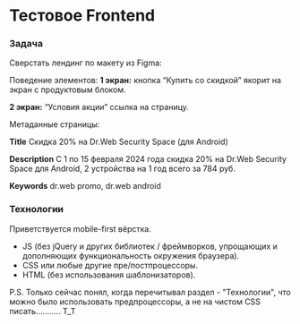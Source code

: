 # Тестовое Frontend

### Задача

Сверстать лендинг по макету из Figma: 

Поведение элементов:
**1 экран:** кнопка “Купить со скидкой” якорит на экран с продуктовым блоком. 

**2 экран:** “Условия акции” ссылка на страницу. 

Метаданные страницы:

**Title** 
Скидка 20% на Dr.Web Security Space (для Android)

**Description**
С 1 по 15 февраля 2024 года скидка 20% на Dr.Web Security Space для Android, 2 устройства на 1 год всего за 784 руб.

**Keywords** 
dr.web promo, dr.web android

### Технологии

Приветствуется mobile-first вёрстка. 

- JS (без jQuery и других библиотек / фреймворков, упрощающих и дополняющих функциональность окружения браузера).
- CSS или любые другие пре/постпроцессоры.
- HTML (без использования шаблонизаторов).

P.S. Только сейчас понял, когда перечитывал раздел - "Технологии", что можно было использовать предпроцессоры, а не на чистом CSS писать........... T_T
